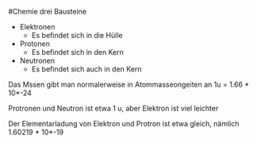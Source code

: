 #Chemie 
drei Bausteine
- Elektronen
	- Es befindet sich in die Hülle
- Protonen
	- Es befindet sich in den Kern
- Neutronen
	- Es befindet sich auch in den Kern

Das Mssen gibt man normalerweise in Atommasseongeiten an
1u = 1.66 * 10*-24

Protronen und Neutron ist etwa 1 u, aber Elektron ist viel leichter

Der Elementarladung von Elektron und Protron ist etwa gleich, nämlich 1.60219 * 10*-19